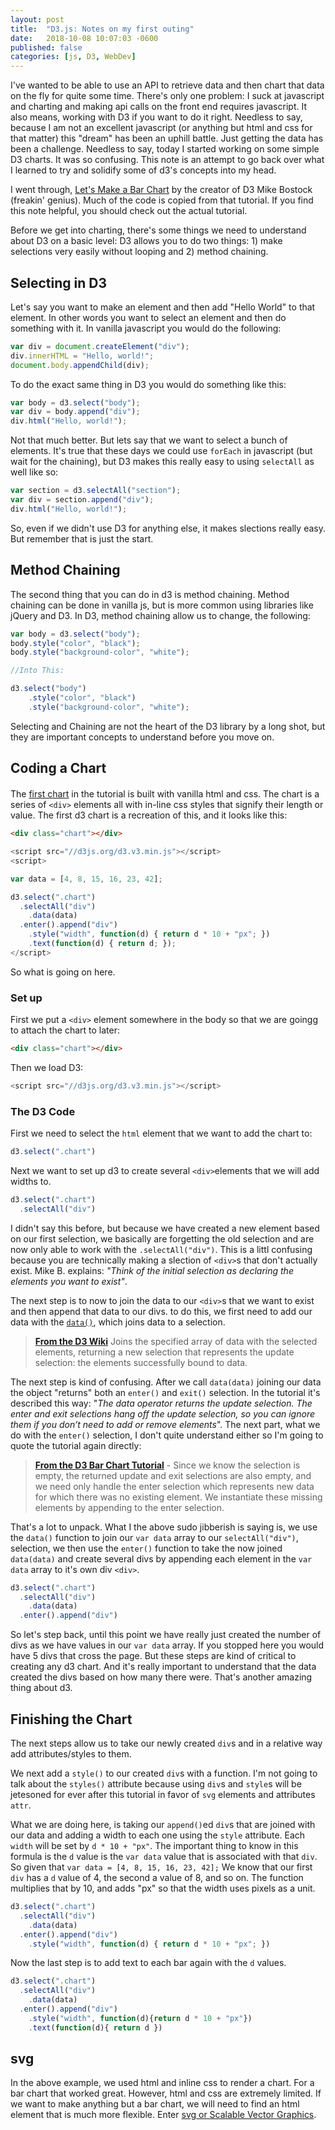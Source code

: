 ```yaml
---
layout: post
title:  "D3.js: Notes on my first outing"
date:   2018-10-08 10:07:03 -0600
published: false
categories: [js, D3, WebDev]
---
```


I've wanted to be able to use an API to retrieve data and then chart that data on the fly for quite some time.  There's only one problem: I suck at javascript and charting and making api calls on the front end requires javascript.  It also means, working with D3 if you want to do it right. Needless to say, because I am not an excellent javascript (or anything but html and css for that matter) this "dream" has been an uphill battle.  Just getting the data has been a challenge.  Needless to say, today I started working on some simple D3 charts.  It was so confusing.  This note is an attempt to go back over what I learned to try and solidify some of d3's concepts into my head.

I went through, [Let's Make a Bar Chart](https://bost.ocks.org/mike/bar/) by the creator of D3 Mike Bostock (freakin' genius). Much of the code is copied from that tutorial.  If you find this note helpful, you should check out the actual tutorial.

Before we get into charting, there's some things we need to understand about D3 on a basic level: D3 allows you to do two things: 1) make selections very easily without looping and 2) method chaining.  

## Selecting in D3

Let's say you want to make an element and then add "Hello World" to that element.  In other words you want to select an element and then do something with it. In vanilla javascript you would do the following:

```js
var div = document.createElement("div");
div.innerHTML = "Hello, world!";
document.body.appendChild(div);
```
To do the exact same thing in D3 you would do something like this:

```js
var body = d3.select("body");
var div = body.append("div");
div.html("Hello, world!");
```

Not that much better.  But lets say that we want to select a bunch of elements.  It's true that these days we could use `forEach` in javascript (but wait for the chaining), but D3 makes this really easy to using `selectAll` as well like so:

```js
var section = d3.selectAll("section");
var div = section.append("div");
div.html("Hello, world!");
```

So, even if we didn't use D3 for anything else, it makes slections really easy.  But remember that is just the start.

## Method Chaining

The second thing that you can do in d3 is method chaining.  Method chaining can be done in vanilla js, but is more common using libraries like jQuery and D3.  In D3, method chaining allow us to change, the following:

```js
var body = d3.select("body");
body.style("color", "black");
body.style("background-color", "white");

//Into This:

d3.select("body")
    .style("color", "black")
    .style("background-color", "white");
```

Selecting and Chaining are not the heart of the D3 library by a long shot, but they are important concepts to understand before you move on.

## Coding a Chart

<style>

.chart div {
  font: 10px sans-serif;
  background-color: steelblue;
  text-align: right;
  padding: 3px;
  margin: 1px;
  color: white;
}
.chart {
  margin:20px 0;
}

</style>

<div class="chart"></div>

<script src="//d3js.org/d3.v3.min.js"></script>
<script>

var data = [4, 8, 15, 16, 23, 42];

d3.select(".chart")
  .selectAll("div")
    .data(data)
  .enter().append("div")
    .style("width", function(d) { return d * 10 + "px"; })
    .text(function(d) { return d; });
</script>

The [first chart](https://bost.ocks.org/mike/bar/#manual) in the tutorial is built with vanilla html and css.  The chart is a series of `<div>` elements all with in-line css styles that signify their length or value.  The first d3 chart is a recreation of this, and it looks like this:

```html
<div class="chart"></div>
```

```js
<script src="//d3js.org/d3.v3.min.js"></script>
<script>

var data = [4, 8, 15, 16, 23, 42];

d3.select(".chart")
  .selectAll("div")
    .data(data)
  .enter().append("div")
    .style("width", function(d) { return d * 10 + "px"; })
    .text(function(d) { return d; });
</script>
```

So what is going on here.

### Set up
First we put a `<div>` element somewhere in the body so that we are goingg to attach the chart to later:

```html
<div class="chart"></div>
```

Then we load D3:

```js
<script src="//d3js.org/d3.v3.min.js"></script>
```
### The D3 Code

First we need to select the `html` element that we want to add the chart to:

```js
d3.select(".chart")
```
Next we want to set up d3 to create several `<div>`elements that we will add widths to.

```js
d3.select(".chart")
  .selectAll("div")
```
I didn't say this before, but because we have created a new element based on our first selection, we basically are forgetting the old selection and are now only able to work with the `.selectAll("div")`.  This is a littl confusing because you are technically making a slection of `<div>`s that don't actually exist.  Mike B. explains: *"Think of the initial selection as declaring the elements you want to exist"*.

The next step is to now to join the data to our `<div>`s that we want to exist and then append that data to our divs.  to do this, we first need to add our data with the [`data()`](https://github.com/d3/d3/wiki#data), which joins data to a selection.

> **[From the D3 Wiki](https://github.com/d3/d3-selection/blob/master/README.md#selection_data)** Joins the specified array of data with the selected elements, returning a new selection that represents the update selection: the elements successfully bound to data.

The next step is kind of confusing.  After we call `data(data)` joining our data the object "returns" both an `enter()` and `exit()` selection. In the tutorial it's described this way: "*The data operator returns the update selection. The enter and exit selections hang off the update selection, so you can ignore them if you don’t need to add or remove elements*". The next part, what we do with the `enter()` selection, I don't quite understand either so I'm going to quote the tutorial again directly:

> **[From the D3 Bar Chart Tutorial](https://bost.ocks.org/mike/bar/#automatic)** - Since we know the selection is empty, the returned update and exit selections are also empty, and we need only handle the enter selection which represents new data for which there was no existing element. We instantiate these missing elements by appending to the enter selection.

That's a lot to unpack. What I the above sudo jibberish is saying is, we use the `data()` function to join our `var data` array to our `selectAll("div")`, selection, we then use the `enter()` function to take the now joined `data(data)` and create several divs by appending each element in the `var data` array to it's own div `<div>`.

```js
d3.select(".chart")
  .selectAll("div")
    .data(data)
  .enter().append("div")
```

So let's step back, until this point we have really just created the number of divs as we have values in our `var data` array. If you stopped here you would have 5 divs that cross the page. But these steps are kind of critical to creating any d3 chart.  And it's really important to understand that the data created the divs based on how many there were.  That's another amazing thing about d3.

## Finishing the Chart
The next steps allow us to take our newly created `div`s and in a relative way add attributes/styles to them.

We next add a `style()` to our created `div`s with a function.  I'm not going to talk about the `styles()` attribute because using `div`s and `style`s will be jetesoned for ever after this tutorial in favor of `svg` elements and attributes `attr`.

What we are doing here, is taking our `append()`ed `div`s that are joined with our data and adding a width to each one using the `style` attribute. Each `width` will be set by `d * 10 + "px"`.  The important thing to know in this formula is the `d` value is the `var data` value that is associated with that `div`.  So given that `var data = [4, 8, 15, 16, 23, 42];` We know that our first `div` has a `d` value of 4, the second a value of 8, and so on.  The function multiplies that by 10, and adds "px" so that the width uses pixels as a unit.

```js
d3.select(".chart")
  .selectAll("div")
    .data(data)
  .enter().append("div")
    .style("width", function(d) { return d * 10 + "px"; })
```
Now the last step is to add text to each bar again with the `d` values.

```js
d3.select(".chart")
  .selectAll("div")
    .data(data)
  .enter().append("div")
    .style("width", function(d){return d * 10 + "px"})
    .text(function(d){ return d })
```

## svg

In the above example, we used html and inline css to render a chart.  For a bar chart that worked great.  However, html and css are extremely limited. If we want to make anything but a bar chart, we will need to find an html element that is much more flexible.  Enter [svg or Scalable Vector Graphics](https://en.wikipedia.org/wiki/Scalable_Vector_Graphics).  
